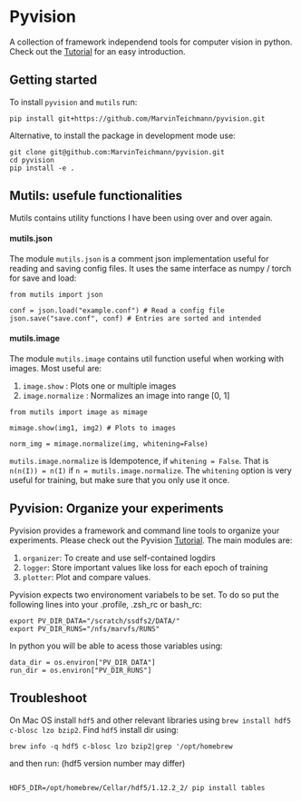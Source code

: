 Pyvision
========

A collection of framework independend tools for computer vision in python. Check out the [Tutorial](tutorial) for an easy introduction.


Getting started
----------------

To install `pyvision` and `mutils` run:

```
pip install git+https://github.com/MarvinTeichmann/pyvision.git
```

Alternative, to install the package in development mode use:

```
git clone git@github.com:MarvinTeichmann/pyvision.git   
cd pyvision   
pip install -e .
```

Mutils: usefule functionalities
-------------------------------

Mutils contains utility functions I have been using over and over again.

#### mutils.json

The module `mutils.json` is a comment json implementation useful for reading and saving config files. It uses the same interface as numpy / torch for save and load:

```
from mutils import json

conf = json.load("example.conf") # Read a config file
json.save("save.conf", conf) # Entries are sorted and intended
```

#### mutils.image

The module `mutils.image` contains util function useful when working with images. Most useful are:

1) `image.show` : Plots one or multiple images
2) `image.normalize` : Normalizes an image into range [0, 1]

```
from mutils import image as mimage

mimage.show(img1, img2) # Plots to images

norm_img = mimage.normalize(img, whitening=False)
```

`mutils.image.normalize` is Idempotence, if `whitening = False`. That is `n(n(I)) = n(I)` if `n = mutils.image.normalize`. The `whitening` option is very useful for training, but make sure that you only use it once.


Pyvision: Organize your experiments
------------------------------------

Pyvision provides a framework and command line tools to organize your experiments. Please check out the Pyvision [Tutorial](tutorial). The main modules are:

1) `organizer`: To create and use self-contained logdirs
2) `logger`: Store important values like loss for each epoch of training
3) `plotter`: Plot and compare values.


Pyvision expects two environoment variabels to be set. To do so put the following lines into your .profile, .zsh_rc or bash_rc:

```
export PV_DIR_DATA="/scratch/ssdfs2/DATA/"
export PV_DIR_RUNS="/nfs/marvfs/RUNS"
```

In python you will be able to acess those variables using:

```
data_dir = os.environ["PV_DIR_DATA"]
run_dir = os.environ["PV_DIR_RUNS"]
```


Troubleshoot
--------------

On Mac OS install `hdf5` and other relevant libraries using `brew install hdf5 c-blosc lzo bzip2`. Find `hdf5` install dir using:

```
brew info -q hdf5 c-blosc lzo bzip2|grep '/opt/homebrew
```

and then run: (hdf5 version number may differ)

```

HDF5_DIR=/opt/homebrew/Cellar/hdf5/1.12.2_2/ pip install tables
```








